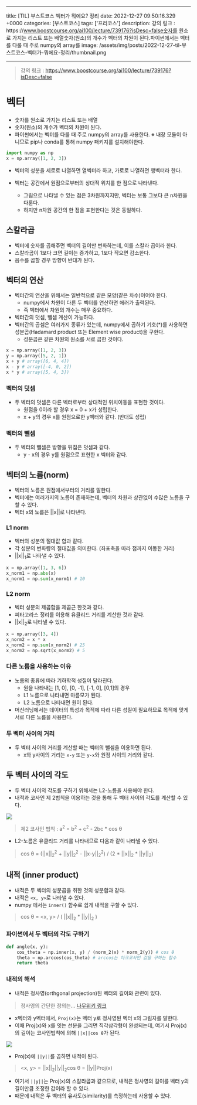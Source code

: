 

---
title: [TIL] 부스트코스 벡터가 뭐에요? 정리
date: 2022-12-27 09:50:16.329 +0000
categories: [부스트코스]
tags: ['프리코스']
description: 강의 링크 : https&#x3A;//www.boostcourse.org/ai100/lecture/739176?isDesc=false숫자를 원소로 가지는 리스트 또는 배열숫자(원소)의 개수가 벡터의 차원이 된다.파이썬에서는 벡터를 다룰 때 주로 numpy의 array를
image: /assets/img/posts/2022-12-27-til-부스트코스-벡터가-뭐에요-정리/thumbnail.png

---

> 강의 링크 : https://www.boostcourse.org/ai100/lecture/739176?isDesc=false

# 벡터

- 숫자를 원소로 가지는 리스트 또는 배열
- 숫자(원소)의 개수가 벡터의 차원이 된다.
- 파이썬에서는 벡터를 다룰 때 주로 numpy의 array를 사용한다.
	※ 내장 모듈이 아니므로 pip나 conda를 통해 numpy 패키지를 설치해야한다.

```python
import numpy as np
x = np.array([1, 2, 3])
```

- 벡터의 성분을 세로로 나열하면 열벡터라 하고, 가로로 나열하면 행벡터라 한다.

- 벡터는 공간에서 원점으로부터의 상대적 위치를 한 점으로 나타낸다.
	- 그림으로 나타낼 수 있는 점은 3차원까지지만, 벡터는 보통 그보다 큰 n차원을 다룬다.
    - 하지만 n차원 공간의 한 점을 표현한다는 것은 동일하다.


## 스칼라곱

- 벡터에 숫자를 곱해주면 벡터의 길이만 변화하는데, 이를 스칼라 곱이라 한다.
- 스칼라곱이 1보다 크면 길이는 증가하고, 1보다 작으면 감소한다.
- 음수를 곱할 경우 방향이 반대가 된다.

## 벡터의 연산
- 벡터간의 연산을 위해서는 일반적으로 같은 모양(같은 차수)이어야 한다.
	- numpy에서 차원이 다른 두 벡터를 연산하면 에러가 출력된다.
    - 즉 벡터에서 차원의 개수는 매우 중요하다.
- 벡터간의 덧셈, 뺄셈 계산이 가능하다.
- 벡터간의 곱셈은 여러가지 종류가 있는데, numpy에서 곱하기 기호(\*)를 사용하면 성분곱(Hadamard product 또는 Element wise product)을 구한다.
	- 성분곱은 같은 차원의 원소를 서로 곱한 것이다.

```python
x = np.array([1, 2, 3])
y = np.array([5, 2, 1])
x + y # array([6, 4, 4])
x - y # array([-4, 0, 2])
x * y # array([5, 4, 3])
```

### 벡터의 덧셈
- 두 벡터의 덧셈은 다른 벡터로부터 상대적인 위치이동을 표현한 것이다.
	- 원점을 0이라 할 경우 x = 0 + x가 성립한다.
    - x + y의 경우 x를 원점으로한 y벡터와 같다. (반대도 성립)

### 벡터의 뺄셈
- 두 벡터의 뺄셈은 방향을 뒤집은 덧셈과 같다.
	- y - x의 경우 y를 원점으로 표현한 x 벡터와 같다.

## 벡터의 노름(norm)
- 벡터의 노름은 원점에서부터의 거리를 말한다.
- 벡터에는 여러가지의 노름이 존재하는데, 벡터의 차원과 상관없이 수많은 노름을 구할 수 있다.
- 벡터 x의 노름은 ||x||로 나타낸다.

### L1 norm

- 벡터의 성분의 절대값 합과 같다.
- 각 성분의 변화량의 절대값을 의미한다. (좌표축을 따라 점까지 이동한 거리)
- ||x||<sub>1</sub>로 나타낼 수 있다.

```python
x = np.array([1, 3, 6])
x_norm1 = np.abs(x)
x_norm1 = np.sum(x_norm1) # 10
```

### L2 norm

- 벡터 성분의 제곱합을 제곱근 한것과 같다.
- 피타고라스 정리를 이용해 유클리드 거리를 계산한 것과 같다.
- ||x||<sub>2</sub>로 나타낼 수 있다.

```python
x = np.array([3, 4])
x_norm2 = x * x
x_norm2 = np.sum(x_norm2) # 25
x_norm2 = np.sqrt(x_norm2) # 5
```

### 다른 노름을 사용하는 이유

- 노름의 종류에 따라 기하학적 성질이 달라진다.
	- 원을 나타내는 \[1, 0], \[0, -1], \[-1, 0], \[0,1]의 경우
	- L1 노름으로 나타내면 마름모가 된다.
    - L2 노름으로 나타내면 원이 된다.
- 머신러닝에서는 데이터의 특성과 목적에 따라 다른 성질이 필요하므로 목적에 맞게 서로 다른 노름을 사용한다.

### 두 벡터 사이의 거리

- 두 벡터 사이의 거리를 계산할 때는 벡터의 뺄셈을 이용하면 된다.
	- x와 y사이의 거리는 `x-y` 또는 `y-x`와 원점 사이의 거리와 같다.

## 두 벡터 사이의 각도

- 두 벡터 사이의 각도를 구하기 위해서는 L2-노름을 사용해야 한다.
- 내적과 코사인 제 2법칙을 이용하는 것을 통해 두 벡터 사이의 각도를 계산할 수 있다.

![](/assets/img/posts/2022-12-27-til-부스트코스-벡터가-뭐에요-정리/img0.png)


> 제2 코사인 법칙 : a<sup>2</sup> = b<sup>2</sup> + c<sup>2</sup> - 2bc * cos θ

- L2-노름은 유클리드 거리를 나타내므로 다음과 같이 나타낼 수 있다.

> cos θ = (||x||<sub>2</sub><sup>2</sup> + ||y||<sub>2</sub><sup>2</sup> - ||x-y||<sub>2</sub><sup>2</sup>) / (2 \* ||x||<sub>2</sub> \* ||y||<sub>2</sub>)

## 내적 (inner product)

- 내적은 두 벡터의 성분곱을 취한 것의 성분합과 같다. 
- 내적은 `<x, y>`로 나타낼 수 있다.
- numpy 에서는 `inner()` 함수로 쉽게 내적을 구할 수 있다.

> cos θ = <x, y> / ( ||x||<sub>2</sub> \* ||y||<sub>2</sub> )

### 파이썬에서 두 벡터의 각도 구하기

```python
def angle(x, y):
	cos_theta = np.inner(x, y) / (norm_2(x) * norm_2(y)) # cos θ
    theta = np.arccos(cos_theta) # arccos는 아크코사인 값을 구하는 함수
    return theta
```

### 내적의 해석

- 내적은 정사영(orthgonal projection)된 벡터의 길이와 관련이 있다.

> 정사영의 간단한 정의는... [나무위키 링크](https://namu.wiki/w/%EC%A0%95%EC%82%AC%EC%98%81)

- x벡터와 y벡터에서, `Proj(x)`는 벡터 y로 정사영된 벡터 x의 그림자를 말한다.
- 이때 Proj(x)와 x를 잇는 선분을 그리면 직각삼각형이 완성되는데, 여기서 Proj(x)의 길이는 코사인법칙에 의해 `||x||cos θ`가 된다.

![](/assets/img/posts/2022-12-27-til-부스트코스-벡터가-뭐에요-정리/img1.png)

- Proj(x)에 `||y||`를 곱하면 내적이 된다.

> <x, y> = ||x||<sub>2</sub>||y||<sub>2</sub>cos θ = ||y||Proj(x)

- 여기서 `||y||`는 Proj(x)의 스칼라곱과 같으므로, 내적은 정사영의 길이를 벡터 y의 길이만큼 조정한 값이라 할 수 있다.
- 때문에 내적은 두 벡터의 유사도(similarity)를 측정하는데 사용할 수 있다.

        